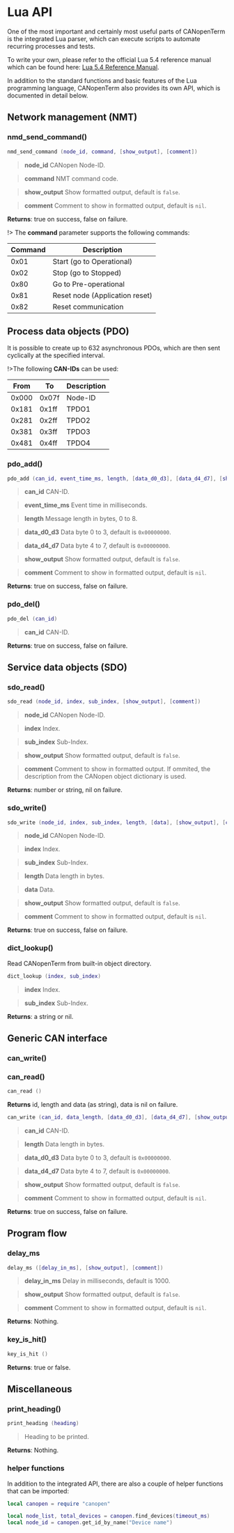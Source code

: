 # Lua API

One of the most important and certainly most useful parts of
CANopenTerm is the integrated Lua parser, which can execute
scripts to automate recurring processes and tests.

To write your own, please refer to the official Lua 5.4
reference manual which can be found here: [Lua 5.4 Reference
Manual](https://www.lua.org/manual/5.4/).

In addition to the standard functions and basic features of the Lua
programming language, CANopenTerm also provides its own API, which is
documented in detail below.

## Network management (NMT)

### nmd_send_command()

```lua
nmd_send_command (node_id, command, [show_output], [comment])
```

> **node_id** CANopen Node-ID.

> **command** NMT command code.

> **show_output** Show formatted output, default is `false`.

> **comment** Comment to show in formatted output, default is `nil`.

**Returns**: true on success, false on failure.

!> The **command** parameter supports the following commands:

| Command | Description                    |
| ------- | ------------------------------ |
| 0x01    | Start (go to Operational)      |
| 0x02    | Stop (go to Stopped)           |
| 0x80    | Go to Pre-operational          |
| 0x81    | Reset node (Application reset) |
| 0x82    | Reset communication            |

## Process data objects (PDO)

It is possible to create up to 632 asynchronous PDOs, which are then
sent cyclically at the specified interval.

!>The following **CAN-IDs** can be used:

| From  | To    | Description |
| ----- | ----- | ----------- |
| 0x000 | 0x07f | Node-ID     |
| 0x181 | 0x1ff | TPDO1       |
| 0x281 | 0x2ff | TPDO2       |
| 0x381 | 0x3ff | TPDO3       |
| 0x481 | 0x4ff | TPDO4       |

### pdo_add()

```lua
pdo_add (can_id, event_time_ms, length, [data_d0_d3], [data_d4_d7], [show_output], [comment])
```

> **can_id** CAN-ID.

> **event_time_ms** Event time in milliseconds.

> **length** Message length in bytes, 0 to 8.

> **data_d0_d3** Data byte 0 to 3, default is `0x00000000`.

> **data_d4_d7** Data byte 4 to 7, default is `0x00000000`.

> **show_output** Show formatted output, default is `false`.

> **comment** Comment to show in formatted output, default is `nil`.

**Returns**: true on success, false on failure.

### pdo_del()

```lua
pdo_del (can_id)
```

> **can_id** CAN-ID.

**Returns**: true on success, false on failure.

## Service data objects (SDO)

### sdo_read()

```lua
sdo_read (node_id, index, sub_index, [show_output], [comment])
```

> **node_id** CANopen Node-ID.

> **index** Index.

> **sub_index** Sub-Index.

> **show_output** Show formatted output, default is `false`.

> **comment** Comment to show in formatted output.
              If ommited, the description from the CANopen object dictionary is used.

**Returns**: number or string, nil on failure.

### sdo_write()

```lua
sdo_write (node_id, index, sub_index, length, [data], [show_output], [comment])
```

> **node_id** CANopen Node-ID.

> **index** Index.

> **sub_index** Sub-Index.

> **length** Data length in bytes.

> **data** Data.

> **show_output** Show formatted output, default is `false`.

> **comment** Comment to show in formatted output, default is `nil`.

**Returns**: true on success, false on failure.

### dict_lookup()

Read CANopenTerm from built-in object directory.

```lua
dict_lookup (index, sub_index)
```

> **index** Index.

> **sub_index** Sub-Index.

**Returns**: a string or nil.

## Generic CAN interface

### can_write()

### can_read()

```lua
can_read ()
```

**Returns** id, length and data (as string), data is nil on failure.

```lua
can_write (can_id, data_length, [data_d0_d3], [data_d4_d7], [show_output], [comment])
```

> **can_id** CAN-ID.

> **length** Data length in bytes.

> **data_d0_d3** Data byte 0 to 3, default is `0x00000000`.

> **data_d4_d7** Data byte 4 to 7, default is `0x00000000`.

> **show_output** Show formatted output, default is `false`.

> **comment** Comment to show in formatted output, default is `nil`.

**Returns**: true on success, false on failure.

## Program flow

### delay_ms

```lua
delay_ms ([delay_in_ms], [show_output], [comment])
```

> **delay_in_ms** Delay in milliseconds, default is 1000.

> **show_output** Show formatted output, default is `false`.

> **comment** Comment to show in formatted output, default is `nil`.

**Returns**: Nothing.

### key_is_hit()

```lua
key_is_hit ()
```

**Returns**: true or false.

## Miscellaneous

### print_heading()

```lua
print_heading (heading)
```

> Heading to be printed.

**Returns**: Nothing.

### helper functions

In addition to the integrated API, there are also a couple of helper functions that can be imported:

```lua
local canopen = require "canopen"

local node_list, total_devices = canopen.find_devices(timeout_ms)
local node_id = canopen.get_id_by_name("Device name")
```
